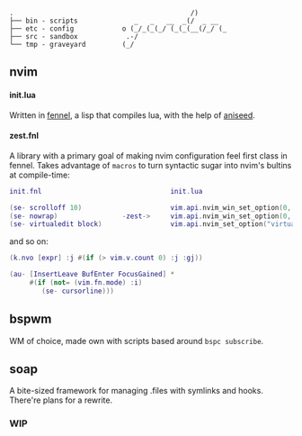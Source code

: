 ```
.                                            /)                    
├── bin - scripts              _   _   __  _(/  _ __               
├── etc - config            o (_/_(_(_/ (_(_(__(/_/ (_             
├── src - sandbox            .-/                                   
└── tmp - graveyard         (_/                                    
```
## nvim
#### init.lua
Written in [fennel](https://github.com/bakpakin/Fennel/), a lisp that compiles lua, with the help of [aniseed](https://github.com/Olical/aniseed).

#### zest.fnl
A library with a primary goal of making nvim configuration feel first class in fennel.  Takes advantage of `macros` to turn syntactic sugar into nvim's bultins at compile-time:
```lua
init.fnl                                init.lua

(se- scrolloff 10)                      vim.api.nvim_win_set_option(0, "scrolloff", 10)
(se- nowrap)                -zest->     vim.api.nvim_win_set_option(0, "wrap", false)
(se- virtualedit block)                 vim.api.nvim_set_option("virtualedit", "block")
```

and so on:

```lua
(k.nvo [expr] :j #(if (> vim.v.count 0) :j :gj))

(au- [InsertLeave BufEnter FocusGained] *
     #(if (not= (vim.fn.mode) :i)
        (se- cursorline)))
```

## bspwm
WM of choice, made own with scripts based around `bspc subscribe`.

## soap
A bite-sized framework for managing .files with symlinks and hooks. There're plans for a rewrite.

### WIP

